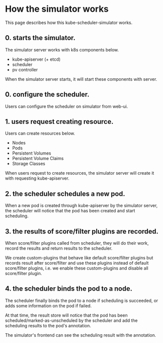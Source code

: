 # How the simulator works

This page describes how this kube-scheduler-simulator works.

## 0. starts the simulator.

The simulator server works with k8s components below.
- kube-apiserver (+ etcd)
- scheduler
- pv controller

When the simulator server starts, it will start these components with server.

## 0. configure the scheduler.

Users can configure the scheduler on simulator from web-ui.

## 1. users request creating resource.

Users can create resources below.
- Nodes
- Pods
- Persistent Volumes
- Persistent Volume Claims
- Storage Classes

When users request to create resources, the simulator server will create it with requesting kube-apiserver.

## 2. the scheduler schedules a new pod.

When a new pod is created through kube-apiserver by the simulator server, the scheduler will notice that the pod has been created and start scheduling.

## 3. the results of score/filter plugins are recorded.

When score/filter plugins called from scheduler, they will do their work, record the results and return results to the scheduler.

We create custom-plugins that behave like default score/filter plugins but records result after score/filter and use these plugins instead of default score/filter plugins, i.e. we enable these custom-plugins and disable all score/filter plugin.

## 4. the scheduler binds the pod to a node.

The scheduler finally binds the pod to a node if scheduling is succeeded, or adds some information on the pod if failed.

At that time, the result store will notice that the pod has been scheduled/marked-as-unscheduled by the scheduler and add the scheduling results to the pod's annotation.

The simulator's frontend can see the scheduling result with the annotation.
